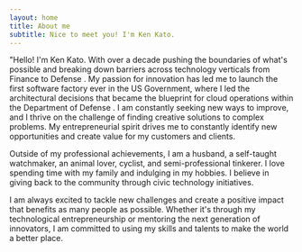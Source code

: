 ```yaml
---
layout: home
title: About me
subtitle: Nice to meet you! I'm Ken Kato.
---
```


"Hello! I'm Ken Kato. With over a decade pushing the boundaries of what's possible and breaking down barriers across technology verticals from Finance to Defense . My passion for innovation has led me to launch the first software factory ever in the US Government, where I led the architectural decisions that became the blueprint for cloud operations within the Department of Defense . I am constantly seeking new ways to improve, and I thrive on the challenge of finding creative solutions to complex problems. My entrepreneurial spirit drives me to constantly identify new opportunities and create value for my customers and clients.

Outside of my professional achievements, I am a husband, a self-taught watchmaker, an animal lover, cyclist, and semi-professional tinkerer. I love spending time with my family and indulging in my hobbies. I believe in giving back to the community through civic technology initiatives.

I am always excited to tackle new challenges and create a positive impact that benefits as many people as possible. Whether it's through my technological entrepreneurship or mentoring the next generation of innovators, I am committed to using my skills and talents to make the world a better place.